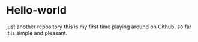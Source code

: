 # Hello-world
just another repository
this is my first time playing around on Github. so far it is simple and pleasant.
